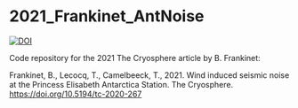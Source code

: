 # 2021_Frankinet_AntNoise
[![DOI](https://zenodo.org/badge/417420042.svg)](https://zenodo.org/badge/latestdoi/417420042)

Code repository for the 2021 The Cryosphere article by B. Frankinet:

Frankinet, B., Lecocq, T., Camelbeeck, T., 2021. Wind induced seismic noise at the Princess Elisabeth Antarctica Station. The Cryosphere. https://doi.org/10.5194/tc-2020-267
